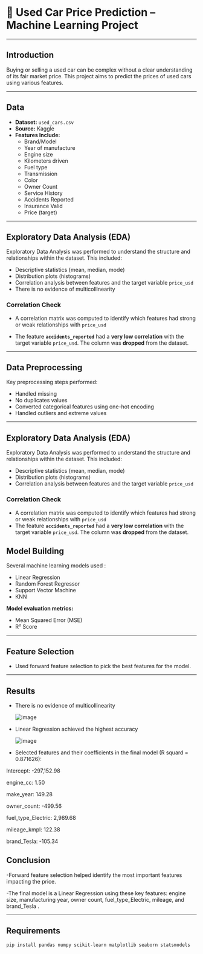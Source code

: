 # 🚗 Used Car Price Prediction – Machine Learning Project

---

## Introduction

Buying or selling a used car can be complex without a clear understanding of its fair market price. This project aims to predict the prices of used cars using various features. 

---

##   Data

- **Dataset:** `used_cars.csv`  
- **Source:** Kaggle
- **Features Include:**
  - Brand/Model
  - Year of manufacture
  - Engine size
  - Kilometers driven
  - Fuel type
  - Transmission
  - Color
  - Owner Count
  - Service History
  - Accidents Reported
  - Insurance Valid
  - Price (target)

---

## Exploratory Data Analysis (EDA)

Exploratory Data Analysis was performed to understand the structure and relationships within the dataset. This included:

- Descriptive statistics (mean, median, mode)
- Distribution plots (histograms)
- Correlation analysis between features and the target variable `price_usd`
- There is no evidence of multicollinearity

### Correlation Check

- A correlation matrix was computed to identify which features had strong or weak relationships with `price_usd`

- The feature **`accidents_reported`** had a **very low correlation** with the target variable `price_usd`. The  column was **dropped** from the dataset.

---

## Data Preprocessing

Key preprocessing steps performed:
- Handled missing 
- No duplicates values
- Converted categorical features using  one-hot encoding
- Handled outliers and extreme values

---

## Exploratory Data Analysis (EDA)

Exploratory Data Analysis was performed to understand the structure and relationships within the dataset. This included:

- Descriptive statistics (mean, median, mode)
- Distribution plots (histograms)
- Correlation analysis between features and the target variable `price_usd`

### Correlation Check

- A correlation matrix was computed to identify which features had strong or weak relationships with `price_usd`
- The feature **`accidents_reported`** had a **very low correlation** with the target variable `price_usd`. The  column was **dropped** from the dataset.


## Model Building

Several machine learning models used :
- Linear Regression
- Random Forest Regressor
- Support Vector Machine
- KNN

**Model evaluation metrics:**
- Mean Squared Error (MSE)
- R² Score

---

## Feature Selection
- Used forward feature selection to pick the best features for the model.

---

## Results
- There is no evidence of multicollinearity

  ![image](https://github.com/user-attachments/assets/a3a9f8eb-0b20-43d2-b37a-894d49ae0c74)

- Linear Regression achieved the highest accuracy
  
  ![image](https://github.com/user-attachments/assets/986b05b4-68a4-4181-9c53-0633af158f96)


- Selected features and their coefficients in the final model (R squard = 0.871626):

Intercept: -297,152.98

engine_cc: 1.50

make_year: 149.28

owner_count: -499.56

fuel_type_Electric: 2,989.68

mileage_kmpl: 122.38

brand_Tesla: -105.34

## Conclusion

-Forward feature selection helped identify the most important features 
impacting the price.

-The final model is a Linear Regression using these key features: engine size, manufacturing year, owner count, fuel_type_Electric, mileage, and brand_Tesla .

---

## Requirements

```bash
pip install pandas numpy scikit-learn matplotlib seaborn statsmodels
